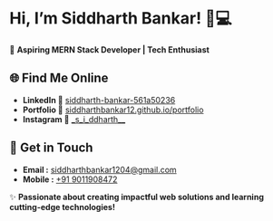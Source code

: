 # Hi, I’m Siddharth Bankar! 🚀💻

🚀 **Aspiring MERN Stack Developer | Tech Enthusiast**

## 🌐 Find Me Online
- **LinkedIn 🔗** [siddharth-bankar-561a50236](https://linkedin.com/in/siddharth-bankar-561a50236)
- **Portfolio 🔗** [siddharthbankar12.github.io/portfolio](https://siddharthbankar12.github.io/portfolio/)
- **Instagram 🔗** [_s\_i\_ddharth\_\_](https://www.instagram.com/_s_i_ddharth__/)

## 📧 Get in Touch
- **Email :** [siddharthbankar1204@gmail.com](mailto:siddharthbankar1204@gmail.com)
- **Mobile :** [+91 9011908472](tel:+919011908472)

✨ **Passionate about creating impactful web solutions and learning cutting-edge technologies!**
